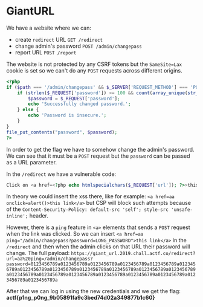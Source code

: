 # GiantURL
We have a website where we can:
- create `redirect` URL `GET /redirect`
- change admin's password `POST /admin/changepass`
- report URL `POST /report`

The website is not protected by any CSRF tokens but the `SameSite=Lax` cookie is set so we can't do any `POST` requests across different origins.

```php
<?php
if ($path === '/admin/changepass' && $_SERVER['REQUEST_METHOD'] === 'POST' && $_SESSION["admin"] === "true") {
    if (strlen($_REQUEST['password']) >= 100 && count(array_unique(str_split($_REQUEST['password']))) > 10) {
        $password = $_REQUEST['password'];
        echo 'Successfully changed password.';
    } else {
        echo 'Password is insecure.';
    }
}
file_put_contents("password", $password);
?>
```

In order to get the flag we have to somehow change the admin's password. We can see that it must be a `POST` request but the `password` can be passed as a URL parameter.

In the `/redirect` we have a vulnerable code:
```php
Click on <a href=<?php echo htmlspecialchars($_REQUEST['url']); ?>>this link</a> to go to your page!
```

In theory we could insert the xss there, like for example: `<a href=aa onclick=alert()>this link</a>` but CSP will block such attempts because of the
`Content-Security-Policy: default-src 'self'; style-src 'unsafe-inline';` header.

However, there is a `ping` feature in `<a>` elements that sends a `POST` request when the link was clicked. So we can insert `<a href=aa ping="/admin/changepass?password=LONG_PASSWORD">this link</a>` in the `/redirect` and then when the admin clicks on that URL their password will change. The full payload:
`
https://giant_url.2019.chall.actf.co/redirect?url=aa%20ping=/admin/changepass?password=0123456789a0123456789a0123456789a0123456789a0123456789a0123456789a0123456789a0123456789a0123456789a0123456789a0123456789a0123456789a0123456789a0123456789a0123456789a0123456789a0123456789a0123456789a0123456789a0123456789a
`

After that we can log in using the new credentials and we get the flag: 
**actf{p1ng_p0ng_9b05891fa9c3bed74d02a349877b1c60}**
